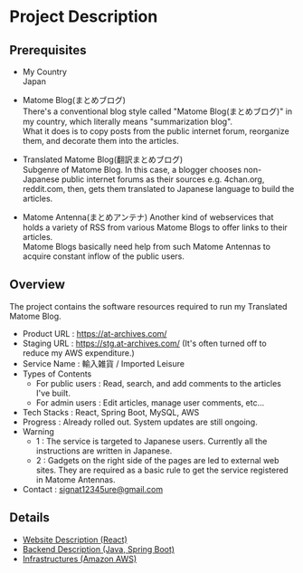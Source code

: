 # Project Description

## Prerequisites

- My Country  
  Japan

- Matome Blog(まとめブログ)  
  There's a conventional blog style called "Matome Blog(まとめブログ)" in my country, which literally means "summarization blog".  
  What it does is to copy posts from the public internet forum, reorganize them, and decorate them into the articles.

- Translated Matome Blog(翻訳まとめブログ)  
  Subgenre of Matome Blog. In this case, a blogger chooses non-Japanese public internet forums as their sources e.g. 4chan.org, reddit.com, then, gets them translated to Japanese language to build the articles.

- Matome Antenna(まとめアンテナ)
  Another kind of webservices that holds a variety of RSS from various Matome Blogs to offer links to their articles.  
  Matome Blogs basically need help from such Matome Antennas to acquire constant inflow of the public users.


## Overview

The project contains the software resources required to run my Translated Matome Blog.  

- Product URL : https://at-archives.com/
- Staging URL : https://stg.at-archives.com/ (It's often turned off to reduce my AWS expenditure.)  
- Service Name : 輸入雑貨 / Imported Leisure
- Types of Contents
  - For public users : Read, search, and add comments to the articles I've built.
  - For admin users : Edit articles, manage user comments, etc...
- Tech Stacks : React, Spring Boot, MySQL, AWS
- Progress : Already rolled out. System updates are still ongoing.
- Warning 
  - 1 : The service is targeted to Japanese users. Currently all the instructions are written in Japanese.  
  - 2 : Gadgets on the right side of the pages are led to external web sites. They are required as a basic rule to get the service registered in Matome Antennas.  
- Contact : signat12345ure@gmail.com

## Details

- [Website Description (React)](./website.md)
- [Backend Description (Java, Spring Boot)](./backend.md)
- [Infrastructures (Amazon AWS)](./infrastructures.md)
